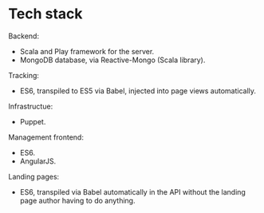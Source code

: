 Tech stack
==========

Backend:

* Scala and Play framework for the server.
* MongoDB database, via Reactive-Mongo (Scala library).

Tracking:

* ES6, transpiled to ES5 via Babel, injected into page views automatically.

Infrastructue:

* Puppet.

Management frontend:

* ES6.
* AngularJS.

Landing pages:

* ES6, transpiled via Babel automatically in the API without the landing page author having to do anything.
